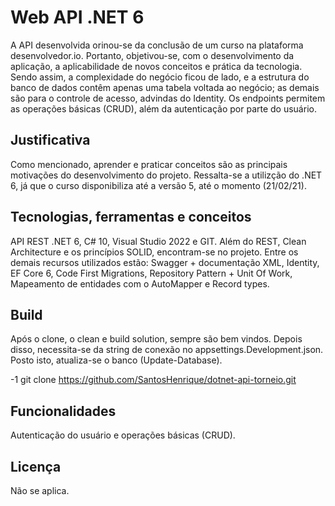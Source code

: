 # Web API .NET 6

A API desenvolvida orinou-se da conclusão de um curso na plataforma desenvolvedor.io. Portanto, objetivou-se, com o desenvolvimento da aplicação, a aplicabilidade de novos conceitos
e prática da tecnologia. Sendo assim, a complexidade do negócio ficou de lado, e a estrutura do banco de dados contêm apenas uma tabela voltada ao negócio; 
as demais são para o controle de acesso, advindas do Identity. Os endpoints permitem as operações básicas (CRUD), além da autenticação por parte do usuário.

## Justificativa

Como mencionado, aprender e praticar conceitos são as principais motivações do desenvolvimento do projeto. Ressalta-se a utilizção do .NET 6, já que o curso disponibiliza até a versão 5, 
até o momento (21/02/21).

## Tecnologias, ferramentas e conceitos

API REST .NET 6, C# 10, Visual Studio 2022 e GIT. Além do REST, Clean Architecture e os princípios SOLID, encontram-se no projeto. Entre os demais recursos utilizados estão: 
Swagger + documentação XML, Identity, EF Core 6, Code First Migrations, Repository Pattern + Unit Of Work, Mapeamento de entidades com o AutoMapper e Record types.  

## Build

Após o clone, o clean e build solution, sempre são bem vindos. Depois disso, necessita-se da string de conexão no appsettings.Development.json. Posto isto, 
atualiza-se o banco (Update-Database).

-1 git clone https://github.com/SantosHenrique/dotnet-api-torneio.git

## Funcionalidades

Autenticação do usuário e operações básicas (CRUD). 

## Licença

Não se aplica.
